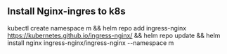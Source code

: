 ## Install Nginx-ingres to k8s
kubectl create namespace m && helm repo add ingress-nginx https://kubernetes.github.io/ingress-nginx/ && helm repo update && helm install nginx ingress-nginx/ingress-nginx --namespace m